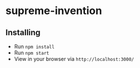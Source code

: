 # supreme-invention 

## Installing
* Run `npm install`
* Run `npm start`
* View in your browser via `http://localhost:3000/`
